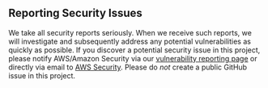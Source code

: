 ## Reporting Security Issues

We take all security reports seriously. When we receive such reports, we will
investigate and subsequently address any potential vulnerabilities as quickly as
possible. If you discover a potential security issue in this project, please
notify AWS/Amazon Security via our
[vulnerability reporting page](http://aws.amazon.com/security/vulnerability-reporting/)
or directly via email to [AWS Security](mailto:aws-security@amazon.com). Please
do _not_ create a public GitHub issue in this project.

